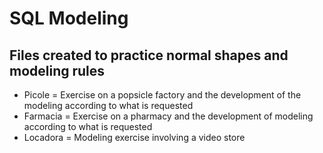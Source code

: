 # SQL Modeling

## Files created to practice normal shapes and modeling rules

* Picole = Exercise on a popsicle factory and the development of the modeling according to what is requested
* Farmacia = Exercise on a pharmacy and the development of modeling according to what is requested
* Locadora = Modeling exercise involving a video store
